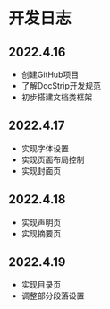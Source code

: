 # 开发日志
## 2022.4.16
- 创建GitHub项目
- 了解DocStrip开发规范
- 初步搭建文档类框架



## 2022.4.17

- 实现字体设置
- 实现页面布局控制
- 实现封面页

## 2022.4.18

- 实现声明页
- 实现摘要页

## 2022.4.19

- 实现目录页
- 调整部分段落设置